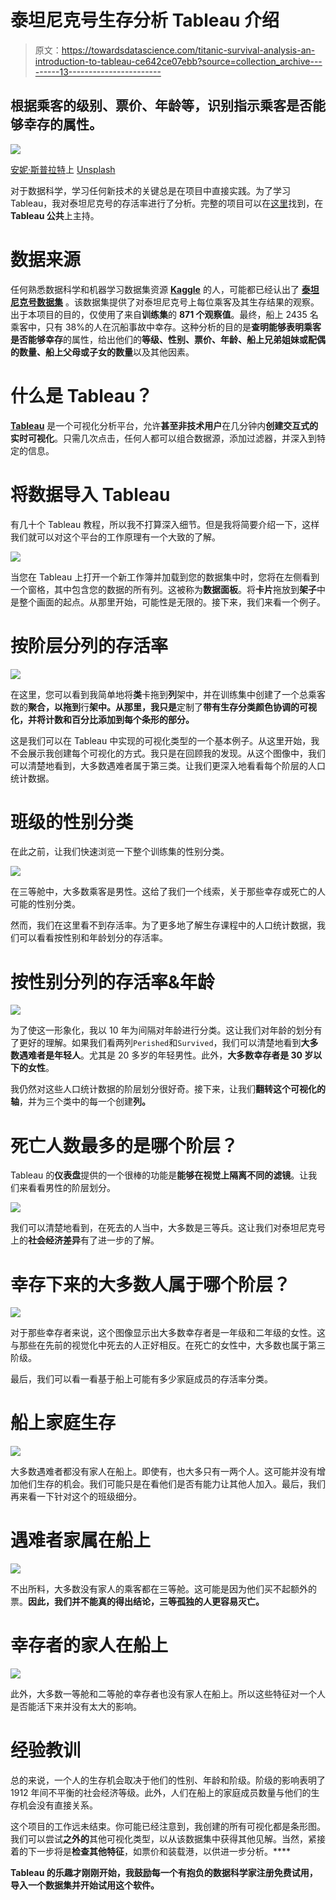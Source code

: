 # 泰坦尼克号生存分析 Tableau 介绍

> 原文：<https://towardsdatascience.com/titanic-survival-analysis-an-introduction-to-tableau-ce642ce07ebb?source=collection_archive---------13----------------------->

## 根据乘客的级别、票价、年龄等，识别指示乘客是否能够幸存的属性。

![](img/35891908a4eedd76018ce4df5df1b4d6.png)

[安妮·斯普拉特](https://unsplash.com/@anniespratt)上 [Unsplash](https://unsplash.com/photos/Tno1Zd3T6yY)

对于数据科学，学习任何新技术的关键总是在项目中直接实践。为了学习 Tableau，我对泰坦尼克号的存活率进行了分析。完整的项目可以在[这里](https://public.tableau.com/profile/sidney.kung#!/vizhome/TitanicDataset_16119594904410/TitanicSurvivalAnalysis)找到，在 **Tableau 公共**上主持。

# **数据来源**

任何熟悉数据科学和机器学习数据集资源 [**Kaggle**](https://www.kaggle.com/) 的人，可能都已经认出了 [**泰坦尼克号数据集**](https://www.kaggle.com/c/titanic) 。该数据集提供了对泰坦尼克号上每位乘客及其生存结果的观察。出于本项目的目的，仅使用了来自**训练集**的 **871 个观察值**。最终，船上 2435 名乘客中，只有 38%的人在沉船事故中幸存。这种分析的目的是**查明能够表明乘客是否能够幸存**的属性，给出他们的**等级、性别、票价、年龄、船上兄弟姐妹或配偶的数量、船上父母或子女的数量**以及其他因素。

# **什么是 Tableau？**

[**Tableau**](https://www.tableau.com/) 是一个可视化分析平台，允许**甚至非技术用户**在几分钟内**创建交互式的实时可视化**。只需几次点击，任何人都可以组合数据源，添加过滤器，并深入到特定的信息。

# **将数据导入 Tableau**

有几十个 Tableau 教程，所以我不打算深入细节。但是我将简要介绍一下，这样我们就可以对这个平台的工作原理有一个大致的了解。

![](img/2b4ddb82f4f2e5b162cf9fbedf194a71.png)

当您在 Tableau 上打开一个新工作簿并加载到您的数据集中时，您将在左侧看到一个窗格，其中包含您的数据的所有列。这被称为**数据面板**。将**卡片**拖放到**架子**中是整个画面的起点。从那里开始，可能性是无限的。接下来，我们来看一个例子。

# **按阶层分列的存活率**

![](img/7ebe960a9ddeedf11bc0e77833bad09f.png)

在这里，您可以看到我简单地将**类**卡拖到**列**架中，并在训练集中创建了一个总乘客数的**聚合，以拖到**行**架中。从那里，我只是**定制了**带有生存分类颜色协调的可视化，并将计数和百分比添加到每个条形的部分。**

这是我们可以在 Tableau 中实现的可视化类型的一个基本例子。从这里开始，我不会展示我创建每个可视化的方式。我只是在回顾我的发现。从这个图像中，我们可以清楚地看到，大多数遇难者属于第三类。让我们更深入地看看每个阶层的人口统计数据。

# **班级的性别分类**

在此之前，让我们快速浏览一下整个训练集的性别分类。

![](img/4a26ab1c8d69f2f2b8e262b2821b7c4a.png)

在三等舱中，大多数乘客是男性。这给了我们一个线索，关于那些幸存或死亡的人可能的性别分类。

然而，我们在这里看不到存活率。为了更多地了解生存课程中的人口统计数据，我们可以看看按性别和年龄划分的存活率。

# **按性别分列的存活率&年龄**

![](img/6748cf5a8f46dce7633b77bacc669297.png)

为了使这一形象化，我以 10 年为间隔对年龄进行分类。这让我们对年龄的划分有了更好的理解。如果我们看两列`Perished`和`Survived`，我们可以清楚地看到**大多数遇难者是年轻人**。尤其是 20 多岁的年轻男性。此外，**大多数幸存者是 30 岁以下的女性**。

我仍然对这些人口统计数据的阶层划分很好奇。接下来，让我们**翻转这个可视化的轴**，并为三个类中的每一个创建**列。**

# 死亡人数最多的是哪个阶层？

Tableau 的**仪表盘**提供的一个很棒的功能是**能够在视觉上隔离不同的滤镜**。让我们来看看男性的阶层划分。

![](img/093380e3ffe1ce4b4e87aa831a4584ea.png)

我们可以清楚地看到，在死去的人当中，大多数是三等兵。这让我们对泰坦尼克号上的**社会经济差异**有了进一步的了解。

# **幸存下来的大多数人属于哪个阶层？**

![](img/62846a5cac3e0ccd532d6a44460ff9ad.png)

对于那些幸存者来说，这个图像显示出大多数幸存者是一年级和二年级的女性。这与那些在先前的视觉化中死去的人正好相反。在死亡的女性中，大多数也属于第三阶级。

最后，我们可以看一看基于船上可能有多少家庭成员的存活率分类。

# **船上家庭生存**

![](img/acb625f6bd535c98aaa8936d53e3fb57.png)

大多数遇难者都没有家人在船上。即使有，也大多只有一两个人。这可能并没有增加他们生存的机会。我们可能只是在看他们是否有能力让其他人加入。最后，我们再来看一下针对这个的班级细分。

# **遇难者家属在船上**

![](img/9f44b67181d613cb5dc8dcfc48968e95.png)

不出所料，大多数没有家人的乘客都在三等舱。这可能是因为他们买不起额外的票。**因此，我们并不能真的得出结论，三等孤独的人更容易灭亡。**

# **幸存者的家人在船上**

![](img/6ccaa869a1c7deaa278416e38420a13d.png)

此外，大多数一等舱和二等舱的幸存者也没有家人在船上。所以这些特征对一个人是否能活下来并没有太大的影响。

# **经验教训**

总的来说，一个人的生存机会取决于他们的性别、年龄和阶级。阶级的影响表明了 1912 年间不平衡的社会经济等级。此外，人们在船上的家庭成员数量与他们的生存机会没有直接关系。

这个项目的工作远未结束。你可能已经注意到，我创建的所有可视化都是条形图。我们可以尝试**之外的**其他可视化类型，以从该数据集中获得其他见解。当然，紧接着的下一步将是**检查其他特征**，如票价和装载港，以供进一步分析。****

**Tableau 的乐趣才刚刚开始，**我鼓励每一个有抱负的数据科学家**注册免费试用，导入一个数据集并开始试用这个软件。**